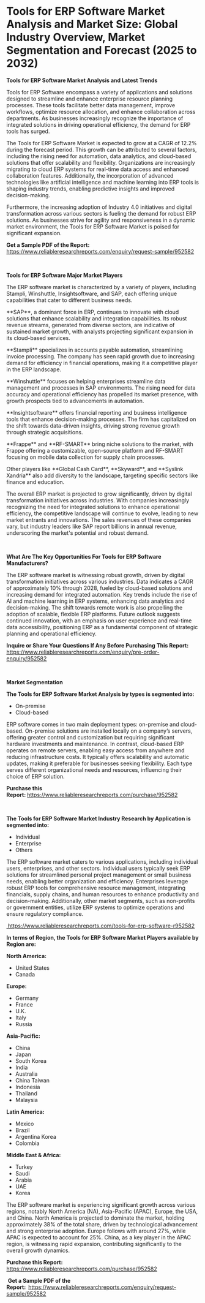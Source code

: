<p><h1>Tools for ERP Software Market Analysis and Market Size: Global Industry Overview, Market Segmentation and Forecast (2025 to 2032)</h1></p><p><strong>Tools for ERP Software Market Analysis and Latest Trends</strong></p>
<p><p>Tools for ERP Software encompass a variety of applications and solutions designed to streamline and enhance enterprise resource planning processes. These tools facilitate better data management, improve workflows, optimize resource allocation, and enhance collaboration across departments. As businesses increasingly recognize the importance of integrated solutions in driving operational efficiency, the demand for ERP tools has surged.</p><p>The Tools for ERP Software Market is expected to grow at a CAGR of 12.2% during the forecast period. This growth can be attributed to several factors, including the rising need for automation, data analytics, and cloud-based solutions that offer scalability and flexibility. Organizations are increasingly migrating to cloud ERP systems for real-time data access and enhanced collaboration features. Additionally, the incorporation of advanced technologies like artificial intelligence and machine learning into ERP tools is shaping industry trends, enabling predictive insights and improved decision-making.</p><p>Furthermore, the increasing adoption of Industry 4.0 initiatives and digital transformation across various sectors is fueling the demand for robust ERP solutions. As businesses strive for agility and responsiveness in a dynamic market environment, the Tools for ERP Software Market is poised for significant expansion.</p></p>
<p><strong>Get a Sample PDF of the Report:&nbsp;</strong> <a href="https://www.reliableresearchreports.com/enquiry/request-sample/952582?utm_campaign=2487&utm_medium=2&utm_source=Github&utm_content=ia&utm_term=18042025&utm_id=tools-for-erp-software">https://www.reliableresearchreports.com/enquiry/request-sample/952582</a></p>
<p>&nbsp;</p>
<p><strong>Tools for ERP Software Major Market Players</strong></p>
<p><p>The ERP software market is characterized by a variety of players, including Stampli, Winshuttle, Insightsoftware, and SAP, each offering unique capabilities that cater to different business needs. </p><p>**SAP**, a dominant force in ERP, continues to innovate with cloud solutions that enhance scalability and integration capabilities. Its robust revenue streams, generated from diverse sectors, are indicative of sustained market growth, with analysts projecting significant expansion in its cloud-based services.</p><p>**Stampli** specializes in accounts payable automation, streamlining invoice processing. The company has seen rapid growth due to increasing demand for efficiency in financial operations, making it a competitive player in the ERP landscape. </p><p>**Winshuttle** focuses on helping enterprises streamline data management and processes in SAP environments. The rising need for data accuracy and operational efficiency has propelled its market presence, with growth prospects tied to advancements in automation.</p><p>**Insightsoftware** offers financial reporting and business intelligence tools that enhance decision-making processes. The firm has capitalized on the shift towards data-driven insights, driving strong revenue growth through strategic acquisitions.</p><p>**Frappe** and **RF-SMART** bring niche solutions to the market, with Frappe offering a customizable, open-source platform and RF-SMART focusing on mobile data collection for supply chain processes.</p><p>Other players like **Global Cash Card**, **Skyward**, and **Syslink Xandria** also add diversity to the landscape, targeting specific sectors like finance and education.</p><p>The overall ERP market is projected to grow significantly, driven by digital transformation initiatives across industries. With companies increasingly recognizing the need for integrated solutions to enhance operational efficiency, the competitive landscape will continue to evolve, leading to new market entrants and innovations. The sales revenues of these companies vary, but industry leaders like SAP report billions in annual revenue, underscoring the market's potential and robust demand.</p></p>
<p>&nbsp;</p>
<p><strong>What Are The Key Opportunities For Tools for ERP Software Manufacturers?</strong></p>
<p><p>The ERP software market is witnessing robust growth, driven by digital transformation initiatives across various industries. Data indicates a CAGR of approximately 10% through 2028, fueled by cloud-based solutions and increasing demand for integrated automation. Key trends include the rise of AI and machine learning in ERP systems, enhancing data analytics and decision-making. The shift towards remote work is also propelling the adoption of scalable, flexible ERP platforms. Future outlook suggests continued innovation, with an emphasis on user experience and real-time data accessibility, positioning ERP as a fundamental component of strategic planning and operational efficiency.</p></p>
<p><strong>Inquire or Share Your Questions If Any Before Purchasing This Report:</strong> <a href="https://www.reliableresearchreports.com/enquiry/pre-order-enquiry/952582?utm_campaign=2487&utm_medium=2&utm_source=Github&utm_content=ia&utm_term=18042025&utm_id=tools-for-erp-software">https://www.reliableresearchreports.com/enquiry/pre-order-enquiry/952582</a></p>
<p>&nbsp;</p>
<p><strong>Market Segmentation</strong></p>
<p><strong>The Tools for ERP Software Market Analysis by types is segmented into:</strong></p>
<p><ul><li>On-premise</li><li>Cloud-based</li></ul></p>
<p><p>ERP software comes in two main deployment types: on-premise and cloud-based. On-premise solutions are installed locally on a company’s servers, offering greater control and customization but requiring significant hardware investments and maintenance. In contrast, cloud-based ERP operates on remote servers, enabling easy access from anywhere and reducing infrastructure costs. It typically offers scalability and automatic updates, making it preferable for businesses seeking flexibility. Each type serves different organizational needs and resources, influencing their choice of ERP solution.</p></p>
<p><strong>Purchase this Report:&nbsp;</strong><a href="https://www.reliableresearchreports.com/purchase/952582?utm_campaign=2487&utm_medium=2&utm_source=Github&utm_content=ia&utm_term=18042025&utm_id=tools-for-erp-software">https://www.reliableresearchreports.com/purchase/952582</a></p>
<p>&nbsp;</p>
<p><strong>The Tools for ERP Software Market Industry Research by Application is segmented into:</strong></p>
<p><ul><li>Individual</li><li>Enterprise</li><li>Others</li></ul></p>
<p><p>The ERP software market caters to various applications, including individual users, enterprises, and other sectors. Individual users typically seek ERP solutions for streamlined personal project management or small business needs, enabling better organization and efficiency. Enterprises leverage robust ERP tools for comprehensive resource management, integrating financials, supply chains, and human resources to enhance productivity and decision-making. Additionally, other market segments, such as non-profits or government entities, utilize ERP systems to optimize operations and ensure regulatory compliance.</p></p>
<p><a href="https://www.reliableresearchreports.com/tools-for-erp-software-r952582?utm_campaign=2487&utm_medium=2&utm_source=Github&utm_content=ia&utm_term=18042025&utm_id=tools-for-erp-software">&nbsp;https://www.reliableresearchreports.com/tools-for-erp-software-r952582</a></p>
<p><strong>In terms of Region, the Tools for ERP Software Market Players available by Region are:</strong></p>
<p>
    <p> <strong> North America: </strong>
        <ul>
            <li>United States</li>
            <li>Canada</li>
        </ul>
        </p> 
    <p> <strong> Europe: </strong>
        <ul>
            <li>Germany</li>
            <li>France</li>
            <li>U.K.</li>
            <li>Italy</li>
            <li>Russia</li>
        </ul>
        </p> 
    <p> <strong> Asia-Pacific: </strong>
        <ul>
            <li>China</li>
            <li>Japan</li>
            <li>South Korea</li>
            <li>India</li>
            <li>Australia</li>
            <li>China Taiwan</li>
            <li>Indonesia</li>
            <li>Thailand</li>
            <li>Malaysia</li>
        </ul>
        </p> 
    <p> <strong> Latin America: </strong>
        <ul>
            <li>Mexico</li>
            <li>Brazil</li>
            <li>Argentina Korea</li>
            <li>Colombia</li>
        </ul>
        </p> 
    <p> <strong> Middle East & Africa: </strong>
        <ul>
            <li>Turkey</li>
            <li>Saudi</li>
            <li>Arabia</li>
            <li>UAE</li>
            <li>Korea</li>
        </ul>
    </p>
    </p>
<p><p>The ERP software market is experiencing significant growth across various regions, notably North America (NA), Asia-Pacific (APAC), Europe, the USA, and China. North America is projected to dominate the market, holding approximately 38% of the total share, driven by technological advancement and strong enterprise adoption. Europe follows with around 27%, while APAC is expected to account for 25%. China, as a key player in the APAC region, is witnessing rapid expansion, contributing significantly to the overall growth dynamics.</p></p>
<p><strong>Purchase this Report: </strong><a href="https://www.reliableresearchreports.com/purchase/952582?utm_campaign=2487&utm_medium=2&utm_source=Github&utm_content=ia&utm_term=18042025&utm_id=tools-for-erp-software">https://www.reliableresearchreports.com/purchase/952582</a></p>
<p>&nbsp;<strong>Get a Sample PDF of the Report:&nbsp;&nbsp;</strong><a href="https://www.reliableresearchreports.com/enquiry/request-sample/952582?utm_campaign=2487&utm_medium=2&utm_source=Github&utm_content=ia&utm_term=18042025&utm_id=tools-for-erp-software">https://www.reliableresearchreports.com/enquiry/request-sample/952582</a></p>
<p><strong></strong></p>
<p><p></p><p></p><p></p></p>
